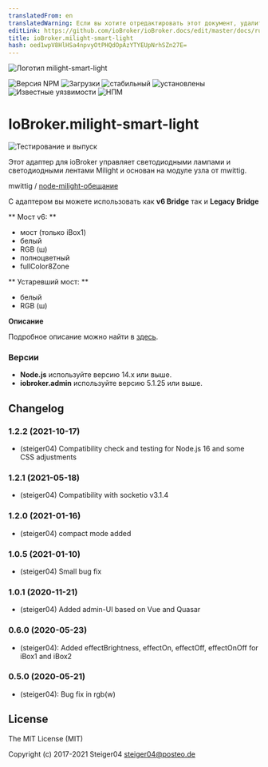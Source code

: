 ```yaml
---
translatedFrom: en
translatedWarning: Если вы хотите отредактировать этот документ, удалите поле «translatedFrom», в противном случае этот документ будет снова автоматически переведен
editLink: https://github.com/ioBroker/ioBroker.docs/edit/master/docs/ru/adapterref/iobroker.milight-smart-light/README.md
title: ioBroker.milight-smart-light
hash: oed1wpV8HlHSa4npvyOtPHQdOpAzYTYEUpNrhSZn27E=
---
```

![Логотип milight-smart-light](../../../en/adapterref/iobroker.milight-smart-light/admin/milight-smart-light.png)

![Версия NPM](http://img.shields.io/npm/v/iobroker.milight-smart-light.svg)
![Загрузки](https://img.shields.io/npm/dm/iobroker.milight-smart-light.svg)
![стабильный](http://iobroker.live/badges/milight-smart-light-stable.svg)
![установлены](http://iobroker.live/badges/milight-smart-light-installed.svg)
![Известные уязвимости](https://snyk.io/test/github/steiger04/ioBroker.milight-smart-light/badge.svg)
![НПМ](https://nodei.co/npm/iobroker.milight-smart-light.png?downloads=true)

# IoBroker.milight-smart-light
![Тестирование и выпуск](https://github.com/steiger04/ioBroker.milight-smart-light/workflows/Test%20and%20Release/badge.svg)

Этот адаптер для ioBroker управляет светодиодными лампами и светодиодными лентами Milight и основан на модуле узла от mwittig.

mwittig / [node-milight-обещание](https://github.com/mwittig/node-milight-promise)

С адаптером вы можете использовать как **v6 Bridge** так и **Legacy Bridge**

** Мост v6: **

- мост (только iBox1)
- белый
- RGB (ш)
- полноцветный
- fullColor8Zone

** Устаревший мост: **

- белый
- RGB (ш)

**Описание**

Подробное описание можно найти в [здесь](https://steiger04.github.io/milight-smart-light-doku/).

### Версии
- **Node.js** используйте версию 14.x или выше.
- **iobroker.admin** используйте версию 5.1.25 или выше.

## Changelog
### 1.2.2 (2021-10-17)
- (steiger04) Compatibility check and testing for Node.js 16 and some CSS adjustments
### 1.2.1 (2021-05-18)
- (steiger04) Compatibility with socketio v3.1.4 
### 1.2.0 (2021-01-16)
- (steiger04) compact mode added
### 1.0.5 (2021-01-10)
- (steiger04) Small bug fix
### 1.0.1 (2020-11-21)
- (steiger04) Added admin-UI based on Vue and Quasar
### 0.6.0 (2020-05-23)
- (steiger04): Added effectBrightness, effectOn, effectOff, effectOnOff for iBox1 and iBox2
### 0.5.0 (2020-05-21)
- (steiger04): Bug fix in rgb(w)

## License
The MIT License (MIT)

Copyright (c) 2017-2021 Steiger04 <steiger04@posteo.de>

